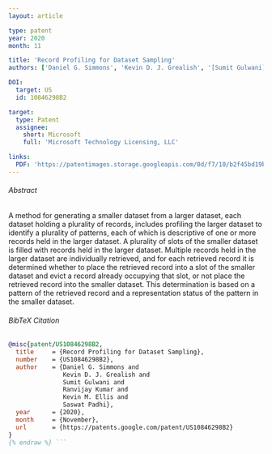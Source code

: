 ```yaml
---
layout: article

type: patent
year: 2020
month: 11

title: 'Record Profiling for Dataset Sampling'
authors: ['Daniel G. Simmons', 'Kevin D. J. Grealish', '[Sumit Gulwani]', 'Ranvijay Kumar', '[Kevin Michael Ellis]' , 'Saswat Padhi']

DOI:
  target: US
  id: 10846298B2

target:
  type: Patent
  assignee:
    short: Microsoft
    full: 'Microsoft Technology Licensing, LLC'

links:
  PDF: 'https://patentimages.storage.googleapis.com/0d/f7/10/b2f45bd19b45fa/US10846298.pdf'
---
```


###### Abstract

A method for generating a smaller dataset from a larger dataset,
each dataset holding a plurality of records,
includes profiling the larger dataset to identify a plurality of patterns,
each of which is descriptive of one or more records held in the larger dataset.
A plurality of slots of the smaller dataset is filled
with records held in the larger dataset.
Multiple records held in the larger dataset are individually retrieved,
and for each retrieved record it is determined
whether to place the retrieved record into a slot of the smaller dataset
and evict a record already occupying that slot,
or not place the retrieved record into the smaller dataset.
This determination is based on a pattern of the retrieved record
and a representation status of the pattern in the smaller dataset.

###### BibTeX Citation

```bibtex {% raw %}
@misc{patent/US10846298B2,
  title     = {Record Profiling for Dataset Sampling},
  number    = {US10846298B2},
  author    = {Daniel G. Simmons and
               Kevin D. J. Grealish and
               Sumit Gulwani and
               Ranvijay Kumar and
               Kevin M. Ellis and
               Saswat Padhi},
  year      = {2020},
  month     = {November},
  url       = {https://patents.google.com/patent/US10846298B2}
}
{% endraw %} ```
